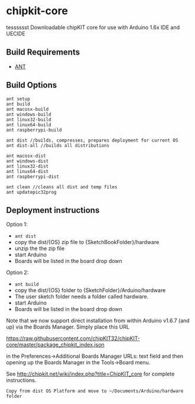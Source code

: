 # chipkit-core
tesssssst
Downloadable chipKIT core for use with Arduino 1.6x IDE and UECIDE
## Build Requirements

* [ANT](http://ant.apache.org/)

## Build Options

```
ant setup
ant build
ant macosx-build
ant windows-build
ant linux32-build
ant linux64-build
ant raspberrypi-build

ant dist //builds, compresses, prepares deployment for current OS
ant dist-all //builds all distributions

ant macosx-dist
ant windows-dist
ant linux32-dist
ant linux64-dist
ant raspberrypi-dist

ant clean //cleans all dist and temp files
ant updatepic32prog
```

## Deployment instructions

Option 1:
* `ant dist`
* copy the dist/{OS} zip file to {SketchBookFolder}/hardware
* unzip the the zip file
* start Arduino
* Boards will be listed in the board drop down

Option 2:
* `ant build`
* copy the dist/{OS} folder  to {SketchFolder}/Arduino/hardware
* The user sketch folder needs a folder called hardware.
* start Arduino
* Boards will be listed in the board drop down

Note that we now support direct installation from within Arduino v1.6.7 (and up) via the Boards Manager. Simply place this URL

https://raw.githubusercontent.com/chipKIT32/chipKIT-core/master/package_chipkit_index.json

in the Preferences->Additional Boards Manager URLs: text field and then opening up the Boards Manager in the Tools->Board menu. 

See http://chipkit.net/wiki/index.php?title=ChipKIT_core for complete instructions.

```
Copy from dist OS Platform and move to ~/Documents/Arduino/hardware folder
```
